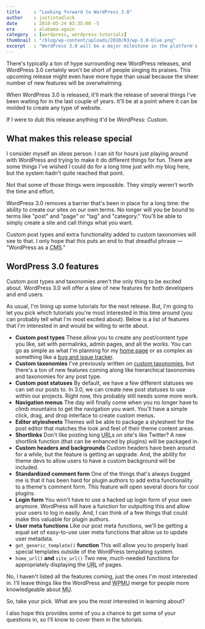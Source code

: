 ```yaml
---
title     : "Looking forward to WordPress 3.0"
author    : justintadlock
date      : 2010-03-24 03:35:00 -5
era       : alabama-again
category  : [wordpress, wordpress-tutorials]
thumbnail : "/blog/wp-content/uploads/2010/03/wp-3.0-blue.png"
excerpt   : "WordPress 3.0 will be a major milestone in the platform's life, allowing users to mold their sites into anything they want."
---
```


There's typically a ton of hype surrounding new WordPress releases, and WordPress 3.0 certainly won't be short of people singing its praises.  This upcoming release might even have more hype than usual because the sheer number of new features will be overwhelming.

When WordPress 3.0 is released, it'll mark the release of several things I've been waiting for in the last couple of years.  It'll be at a point where it can be molded to create any type of website.

If I were to dub this release anything it'd be <em>WordPress: Custom</em>.

<h2>What makes this release special</h2>

I consider myself an <em>ideas</em> person.  I can sit for hours just playing around with WordPress and trying to make it do different things for fun.  There are some things I've wished I could do for a long time just with my blog here, but the system hadn't quite reached that point.

Not that some of those things were impossible.  They simply weren't worth the time and effort.

WordPress 3.0 removes a barrier that's been in place for a long time:  the ability to create our sites on our own terms.  No longer will you be bound to terms like "post" and "page" or "tag" and "category."  You'll be able to simply create a site and call things what you want.

Custom post types and extra functionality added to custom taxonomies will see to that.  I only hope that this puts an end to that dreadful phrase &mdash; "WordPress as a <acronym title="Content Management System">CMS</acronym>."

<h2>WordPress 3.0 features</h2>

Custom post types and taxonomies aren't the only thing to be excited about.  WordPress 3.0 will offer a slew of new features for both developers and end users.

As usual, I'm lining up some tutorials for the next release.  But, I'm going to let you pick which tutorials you're most interested in this time around (you can probably tell what I'm most excited about).  Below is a list of features that I'm interested in and would be willing to write about.

<ul>
	<li><strong>Custom post types</strong>
		These allow you to create any post/content type you like, set with permalinks, admin pages, and all the works.  You can go as simple as what I'm planning for my <a href="http://justintadlock.com/blog/wp-content/uploads/2010/01/future-jt-home.png" title="Future home page of JustinTadlock.com">home page</a> or as complex as something like a <a href="http://justintadlock.com/blog/wp-content/uploads/2010/03/issue-tracker.png" title="Issue tracker">bug and issue tracker</a>.</li>
	<li><strong>Custom taxonomies</strong>
		I've previously written on <a href="http://justintadlock.com/archives/2009/05/06/custom-taxonomies-in-wordpress-28" title="Custom taxonomies in WordPress 2.8">custom taxonomies</a>, but there's a ton of new features coming along like hierarchical taxonomies and taxonomies for any post type.</li>
	<li><strong>Custom post statuses</strong>
		By default, we have a few different statuses we can set our posts to.  In 3.0, we can create new post statuses to use within our projects.  Right now, this probably still needs some more work.</li>
	<li><strong>Navigation menus</strong>
		The day will finally come when you no longer have to climb mountains to get the navigation you want.  You'll have a simple click, drag, and drop interface to create custom menus.</li>
	<li><strong>Editor stylesheets</strong>
		Themes will be able to package a stylesheet for the post editor that matches the look and feel of their theme content areas.</li>
	<li><strong>Shortlinks</strong>
		Don't like posting long <acronym title="Uniform Resource Locator">URL</acronym>s on site's like Twitter? A new shortlink function (that can be enhanced by plugins) will be packaged in.</li>
	<li><strong>Custom headers and backgrounds</strong>
		Custom headers have been around for a while, but the feature is getting an upgrade.  And, the ability for theme devs to allow users to have a custom background will be included.</li>
	<li><strong>Standardized comment form</strong>
		One of the things that's always bugged me is that it has been hard for plugin authors to add extra functionality to a theme's comment form.  This feature will open several doors for cool plugins.</li>
	<li><strong>Login form</strong>
		You won't have to use a hacked up login form of your own anymore.  WordPress will have a function for outputting this and allow your users to log in easily.  And, I can think of a few things that could make this valuable for plugin authors.</li>
	<li><strong>User meta functions</strong>
		Like our post meta functions, we'll be getting a equal set of easy-to-use user meta functions that allow us to update user metadata.</li>
	<li><code>get_generic_template()</code> <strong>function</strong>
		This will allow you to properly load special templates outside of the WordPress templating system.</li>
	<li><code>home_url()</code> <strong>and</strong> <code>site_url()</code>
		Two new, much-needed functions for appropriately displaying the <acronym title="Uniform Resource Locator">URL</acronym> of pages.</li>
</ul>

No, I haven't listed all the features coming, just the ones I'm most interested in.  I'll leave things like the WordPress and <acronym title="WordPress Multi-user">WPMU</acronym> merge for people more knowledgeable about <acronym title="Multi-user">MU</acronym>.

So, take your pick.  What are you the most interested in learning about?

I also hope this provides some of you a chance to get some of your questions in, so I'll know to cover them in the tutorials.
